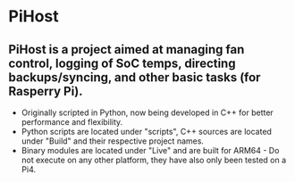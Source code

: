 # PiHost 
## PiHost is a project aimed at managing fan control, logging of SoC temps, directing backups/syncing, and other basic tasks (for Rasperry Pi).
 - Originally scripted in Python, now being developed in C++ for better performance and flexibility.
 - Python scripts are located under "scripts", C++ sources are located under "Build" and their respective project names. 
 - Binary modules are located under "Live" and are built for ARM64 - Do not execute on any other platform, they have also only been tested on a Pi4. 
